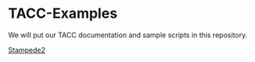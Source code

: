 # TACC-Examples

We will put our TACC documentation and sample scripts in this repository.

[Stampede2](https://github.com/CenikLab/TACC-Examples/tree/master/stampede2)

